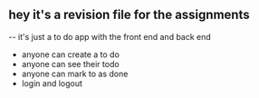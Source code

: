 ## hey it's a revision file for the assignments

-- it's just a to do app with the front end and back end

- anyone can create a to do
- anyone can see their todo
- anyone can mark to as done
- login and logout

